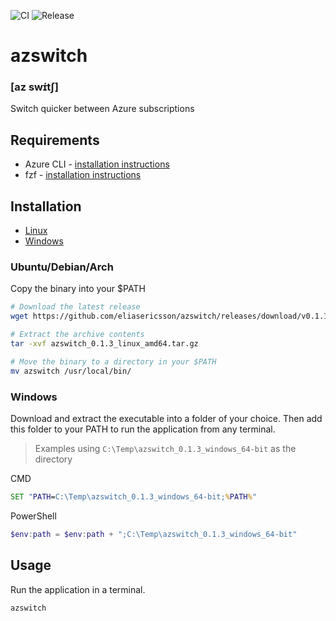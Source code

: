 ![CI](https://github.com/eliasericsson/azswitch/workflows/CI/badge.svg?branch=main)
![Release](https://github.com/eliasericsson/azswitch/workflows/Release/badge.svg)
# azswitch
### [az swɪ́tʃ]
Switch quicker between Azure subscriptions

## Requirements
* Azure CLI - [installation instructions](https://docs.microsoft.com/sv-se/cli/azure/install-azure-cli)
* fzf - [installation instructions](https://github.com/junegunn/fzf)

## Installation
* [Linux](#ubuntu/debian/arch)
* [Windows](#windows)

### Ubuntu/Debian/Arch
Copy the binary into your $PATH
```sh
# Download the latest release
wget https://github.com/eliasericsson/azswitch/releases/download/v0.1.1/azswitch_<version>_<os>_<arch>.tar.gz

# Extract the archive contents
tar -xvf azswitch_0.1.3_linux_amd64.tar.gz

# Move the binary to a directory in your $PATH
mv azswitch /usr/local/bin/
```

### Windows
Download and extract the executable into a folder of your choice. Then add this folder to your PATH to run the application from any terminal.

> Examples using `C:\Temp\azswitch_0.1.3_windows_64-bit` as the directory

CMD
```cmd
SET "PATH=C:\Temp\azswitch_0.1.3_windows_64-bit;%PATH%"
```
PowerShell
```powershell
$env:path = $env:path + ";C:\Temp\azswitch_0.1.3_windows_64-bit"
```

## Usage
Run the application in a terminal.
```
azswitch
```